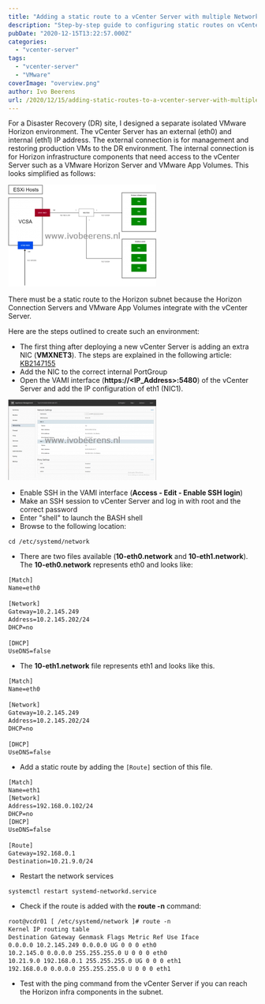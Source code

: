 ```yaml
---
title: "Adding a static route to a vCenter Server with multiple Network Interface Cards (NICs)"
description: "Step-by-step guide to configuring static routes on vCenter Server with multiple NICs for DR environments."
pubDate: "2020-12-15T13:22:57.000Z"
categories: 
  - "vcenter-server"
tags: 
  - "vcenter-server"
  - "VMware"
coverImage: "overview.png"
author: Ivo Beerens
url: /2020/12/15/adding-static-routes-to-a-vcenter-server-with-multiple-network-cards/
---
```


For a Disaster Recovery (DR) site, I designed a separate isolated VMware Horizon environment. The vCenter Server has an external (eth0) and internal (eth1) IP address. The external connection is for management and restoring production VMs to the DR environment. The internal connection is for Horizon infrastructure components that need access to the vCenter Server such as a VMware Horizon Server and VMware App Volumes. This looks simplified as follows:

[![](images/overview-300x207.png)](images/overview.png)

There must be a static route to the Horizon subnet because the Horizon Connection Servers and VMware App Volumes integrate with the vCenter Server.

Here are the steps outlined to create such an environment:
- The first thing after deploying a new vCenter Server is adding an extra NIC (**VMXNET3**). The steps are explained in the following article: [KB2147155](https://kb.VMware.com/s/article/2147155)
- Add the NIC to the correct internal PortGroup
- Open the VAMI interface (**https://<IP\_Address>:5480**) of the vCenter Server and add the IP configuration of eth1 (NIC1).

[![](images/1-300x163.png)](images/1.png)

- Enable SSH in the VAMI interface (**Access - Edit - Enable SSH login**)
- Make an SSH session to vCenter Server and log in with root and the correct password
- Enter "shell" to launch the BASH shell
- Browse to the following location:

```
cd /etc/systemd/network
```

- There are two files available (**10-eth0.network** and **10-eth1.network**). The **10-eth0.network** represents eth0 and looks like:

```
[Match]
Name=eth0

[Network]
Gateway=10.2.145.249
Address=10.2.145.202/24
DHCP=no

[DHCP]
UseDNS=false
```

- The **10-eth1.network** file represents eth1 and looks like this.

```
[Match]
Name=eth0

[Network]
Gateway=10.2.145.249
Address=10.2.145.202/24
DHCP=no

[DHCP]
UseDNS=false
```

- Add a static route by adding the `[Route]` section of this file.

```
[Match]
Name=eth1
[Network]
Address=192.168.0.102/24
DHCP=no
[DHCP]
UseDNS=false

[Route]
Gateway=192.168.0.1
Destination=10.21.9.0/24
```

- Restart the network services

```
systemctl restart systemd-networkd.service
```

- Check if the route is added with the **route -n** command:

```
root@vcdr01 [ /etc/systemd/network ]# route -n
Kernel IP routing table
Destination Gateway Genmask Flags Metric Ref Use Iface
0.0.0.0 10.2.145.249 0.0.0.0 UG 0 0 0 eth0
10.2.145.0 0.0.0.0 255.255.255.0 U 0 0 0 eth0
10.21.9.0 192.168.0.1 255.255.255.0 UG 0 0 0 eth1
192.168.0.0 0.0.0.0 255.255.255.0 U 0 0 0 eth1
```

- Test with the ping command from the vCenter Server if you can reach the Horizon infra components in the subnet.